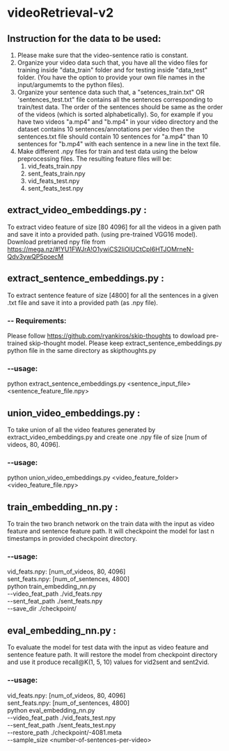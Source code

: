 # videoRetrieval-v2
## Instruction for the data to be used:
1. Please make sure that the video-sentence ratio is constant.
2. Organize your video data such that, you have all the video files for training inside "data_train" folder and for testing inside "data_test" folder. (You have the option to provide your own file names in the input/argumemts to the python files).
3. Organize your sentence data such that, a "setences_train.txt" OR 'sentences_test.txt" file contains all the sentences corresponding to train/test data. The order of the sentences should be same as the order of the videos (which is sorted alphabetically). So, for example if you have two videos "a.mp4" and "b.mp4" in your video directory and the dataset contains 10 sentences/annotations per video then the sentences.txt file should contain 10 sentences for "a.mp4" than 10 sentences for "b.mp4" with each sentence in a new line in the text file.
4. Make different .npy files for train and test data using the below preprocessing files. The resulting feature files will be:
    1. vid_feats_train.npy
    2. sent_feats_train.npy
    3. vid_feats_test.npy
    4. sent_feats_test.npy
## extract_video_embeddings.py : 
To extract video feature of size [80 4096] for all the videos in a given path and save it into a provided path. (using pre-trained VGG16 model). Download pretrianed npy file from https://mega.nz/#!YU1FWJrA!O1ywiCS2IiOlUCtCpI6HTJOMrneN-Qdv3ywQP5poecM
## extract_sentence_embeddings.py :
To extract sentence feature of size [4800] for all the sentences in a given .txt file and save it into a provided path (as .npy file).
### -- Requirements: <br />
Please follow https://github.com/ryankiros/skip-thoughts to dowload pre-trained skip-thought model. Please keep extract_sentence_embeddings.py python file in the same directory as skipthoughts.py
<br />
### --usage: 
python extract_sentence_embeddings.py <sentence_input_file> <sentence_feature_file.npy>
<br />
## union_video_embeddings.py :
To take union of all the video features generated by extract_video_embeddings.py and create one .npy file of size [num of videos, 80, 4096].
<br />
### --usage:
python union_video_embeddings.py <video_feature_folder> <video_feature_file.npy>
## train_embedding_nn.py :
To train the two branch network on the train data with the input as video feature and sentence feature path. It will checkpoint the model for last n timestamps in provided checkpoint directory.
### --usage:
vid_feats.npy: [num_of_videos, 80, 4096]
<br />
sent_feats.npy: [num_of_sentences, 4800]
<br />
python train_embedding_nn.py \
    --video_feat_path ./vid_feats.npy \
    --sent_feat_path ./sent_feats.npy \
    --save_dir ./checkpoint/
## eval_embedding_nn.py :
To evaluate the model for test data with the input as video feature and sentence feature path. It will restore the model from checkpoint directory and use it produce recall@K(1, 5, 10) values for vid2sent and sent2vid.
### --usage:
vid_feats.npy: [num_of_videos, 80, 4096]
<br />
sent_feats.npy: [num_of_sentences, 4800]
<br />
python eval_embedding_nn.py \
    --video_feat_path ./vid_feats_test.npy  \
    --sent_feat_path ./sent_feats_test.npy \
    --restore_path ./checkpoint/-4081.meta \
    --sample_size \<number-of-sentences-per-video\>

